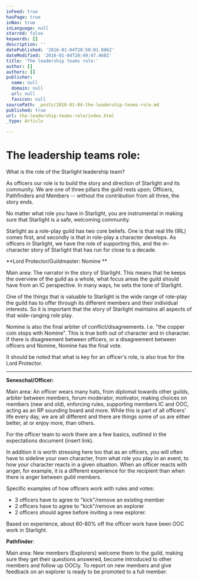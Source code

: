 ```yaml
---
inFeed: true
hasPage: true
inNav: true
inLanguage: null
starred: false
keywords: []
description: ''
datePublished: '2016-01-04T20:50:01.886Z'
dateModified: '2016-01-04T20:49:47.468Z'
title: 'The leadership teams role:'
author: []
authors: []
publisher:
  name: null
  domain: null
  url: null
  favicon: null
sourcePath: _posts/2016-01-04-the-leadership-teams-role.md
published: true
url: the-leadership-teams-role/index.html
_type: Article

---
```

# The leadership teams role:

What is the role of the Starlight leadership team? 

As officers our role is to build the story and direction of Starlight and its community. We are one of three pillars the guild rests upon; Officers, Pathfinders and Members -- without the contribution from all three, the story ends. 

No matter what role you have in Starlight, you are instrumental in making sure that Starlight is a safe, welcoming community. 

Starlight as a role-play guild has two core beliefs. One is that real life (IRL) comes first, and secondly is that in role-play a character develops.
As officers in Starlight, we have the role of supporting this, and the in-character story of Starlight that has run for close to a decade. 

**Lord Protector/Guildmaster: Nomine **

Main area: The narrator in the story of Starlight. This means that he keeps the overview of the guild as a whole, what focus areas the guild should have from an IC perspective.  In many ways, he sets the tone of Starlight. 

One of the things that is valuable to Starlight is the wide range of role-play the guild has to offer through its different members and their individual interests. So it is important that the story of Starlight maintains all aspects of that wide-ranging role play. 

Nomine  is also the final arbiter of conflict/disagreements.  I.e. "the copper coin stops with Nomine".  This is true both out of character and in character. If there is disagreement between officers, or a disagreement between officers and Nomine, Nomine has the final vote. 

It should be noted that what is key for an officer's role, is also true for the Lord Protector. 

****

**Seneschal/Officer:**

Main area: An officer wears many hats, from diplomat towards other guilds, arbiter between members, forum moderator, motivator, making choices on members (new and old), enforcing rules, supporting members IC and OOC, acting as an RP sounding board and more. While this is part of all officers' life every day, we are all different and there are things some of us are either better, at or enjoy more, than others. 

For the officer team to work there are a few basics, outlined in the expectations document (insert link). 

In addition it is worth stressing here too that as an officers, you will often have to sideline your own character, from what role you play in an event, to how your character reacts in a given situation. When an officer reacts with anger, for example, it is a different experience for the recipient than when there is anger between guild members. 

Specific examples of how officers work with rules and votes: 

* 3 officers have to agree to "kick"/remove an existing member 
* 2 officers have to agree to "kick"/remove an explorer 
* 2 officers should agree before inviting a new explorer. 

Based on experience, about 60-80% off the officer work have been OOC work in Starlight. 

**Pathfinder**: 

Main area: New members (Explorers) welcome them to the guild, making sure they get their questions answered, become introduced to other members and follow up OOCly. To report on new members and give feedback on an explorer is ready to be promoted to a full member.